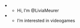 - - Hi, I’m @LiviaMeurer
- - I’m interested in videogames

<!---
LiviaMeurer/LiviaMeurer is a ✨ special ✨ repository because its `README.md` (this file) appears on your GitHub profile.
You can click the Preview link to take a look at your changes.
--->
